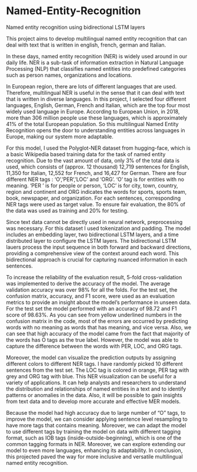 # Named-Entity-Recognition
Named entity recognition using bidirectional LSTM layers

This project aims to develop multilingual named entity recognition that can deal with text that is written in english, french, german and Italian. 

In these days, named entity recognition (NER) is widely used around in our daily life. NER is a sub-task of information extraction in Natural Language Processing (NLP) that classifies named entities into predefined categories such as person names, organizations and locations. 

 
In European region, there are lots of different languages that are used. Therefore, multilingual NER is useful in the sense that it can deal with text that is written in diverse languages. In this project, I selected four different languages, English, German, French and Italian, which are the top four most widely used language in Europe. According to European Union, in 2018, more than 306 million people use these languages, which is approximately 41% of the total European population. So this multilingual Named Entity Recognition opens the door to understanding entities across languages in Europe, making our system more adaptable.

 
For this model, I used the Polyglot-NER dataset from hugging-face, which is a basic Wikipedia based training data for the task of named entity recognition. Due to the vast amount of data, only 3% of the total data is used, which consists of (approx. 12 thousand) 12,719 sentences for English, 11,350 for Italian, 12,552 for French, and 16,427 for German. There are four different NER tags : ‘O’,’PER’,’LOC’ and ‘ORG’. ‘O’ tag is for entities with no meaning. ‘PER ’ is for people or person, ‘LOC’ is for city, town, country, region and continent and ORG indicates the words for sports, sports team, book, newspaper, and organization. For each sentences, corresponding NER tags were used as target value. To ensure fair evaluation, the 80% of the data was used as training and 20% for testing.

 
Since text data cannot be directly used in neural network, preprocessing was necessary. For this dataset I used tokenization and padding. The model includes an embedding layer, two bidirectional LSTM layers, and a time distributed layer to configure the LSTM layers. The bidirectional LSTM lauers process the input sequence in both forward and backward directions, providing a comprehensive view of the context around each word. This bidirectional approach is crucial for capturing nuanced information in each sentences. 

 
To increase the reliability of the evaluation result, 5-fold cross-validation was implemented to derive the accuracy of the model. The average validation accuracy was over 98% for all the folds. For the test set, the confusion matrix, accuracy, and F1 score, were used as an evaluation metrics to provide an insight about the model’s performance in unseen data. For the test set the model performed with an accuracy of 98.72 and F1 score of 98.63%. As you can see from  yellow underlined numbers in the confusion matrix in the code, most of the errors are occurred by predicting words with no meaning as words that has meaning, and vice versa. Also, we can see that high accuracy of the model came from the fact that majority of the words has O tags as the true label. However, the model was able to capture the difference between the words with PER, LOC, and ORG tags. 


Moreover, the model can visualize the prediction outputs by assigning different colors to different NER tags. I have randomly picked 10 different sentences from the test set. The LOC tag is colored in orange, PER tag with grey and ORG tag with blue. This NER visualization can be useful for a variety of applications. It can help analysts and researchers to understand the distribution and relationships of named entities in a text and to identify patterns or anomalies in the data. Also, it will be possible to gain insights from text data and to develop more accurate and effective MER models.

 
Because the model had high accuracy due to large number of “O” tags, to improve the model, we can consider applying sentence level resampling to have more tags that contains meaning. Moreover, we can adapt the model to use different tags by training the model on data with different tagging format, such as IOB tags (inside-outside-beginning), which is one of the common tagging formats in NER. Moreover, we can explore extending our model to even more languages, enhancing its adaptability. In conclusion, this projected paved the way for more inclusive and versatile multilingual named entity recognition.
